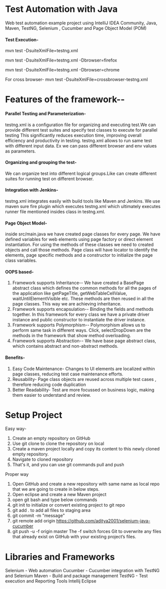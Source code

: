 # Test Automation with Java
Web test automation example project using IntelliJ IDEA Community, Java, Maven, TestNG, Selenium , Cucumber and Page Object Model (POM)
#### Test Execution-
mvn test -DsuiteXmlFile=testng.xml

mvn test -DsuiteXmlFile=testng.xml -Dbrowser=firefox

mvn test -DsuiteXmlFile=testng.xml -Dbrowser=chrome

For cross browser-
mvn test -DsuiteXmlFile=crossbrowser-testng.xml


# Features of the framework--

#### Parallel Testing and Parameterization-
 testng.xml is a configuration file for organizing and executing test.We can provide different test suites and specify test classes to execute for parallel testing
 This significantly reduces execution time, improving overall efficiency and productivity in testing.
 testng.xml allows to run same test with different input data. Ex we can pass different browser and env values as parameters.

#### Organizing and grouping the test-
We can organize test into different logical groups.Like can create different suites for running test on different browser.
<test thread-count="3" name="TestChrome">
<test thread-count="3" name="TestFireFox">

#### Integration with Jenkins-
testng.xml integrates easily with build tools like Maven and Jenkins. 
We use maven sure fire plugin which executes testng.xml which ultimately executes runner file mentioned insides class in testng.xml.

#### Page Object Model-
inside src/main.java we have created page classes for every page. We have defined variables for web elements using page factory or direct element instantiation. For using the methods of these classes we need to created objects and call those methods.
Page class will have locator to identify the elements, page specific methods and a constructor to initialize the page class variables.


#### OOPS based-
1. Framework supports Inheritance-- We have created a BasePage abstract class which defines the common methods for all the pages of the application like
 getPageTitle, getWebTableCellValue, waitUntilElementVisible etc. These methods are then reused in all the page classes. This way we are achieving inheritance.
2. Framework supports encapsulation-- Binding the fields and methods together. In this framework for every class we have a private driver instance and public constructor to instantiate the driver instance.
3. Framework supports Polymorphism-- Polymorphism allows us to perform same task in different ways. Click, selectDropDown are the methods in the framework that show method overloading.
4. Framework supports Abstraction-- We have base page abstract class, which contains abstract and non-abstract methods.

#### Benefits-
1) Easy Code Maintenance- Changes to UI elements are localized within page classes, reducing test case maintenance efforts.
2) Reusability- Page class objects are reused across multiple test cases , therefore reducing code duplication
3) Better Readability- Test are more focussed on business logic, making them easier to understand and review.

# Setup Project 
Easy way-
1) Create an empty repository on GitHub
2) Use git clone to clone the repository on local
3) Create a maven project locally and copy its content to this newly cloned empty repository.
4) Navigate to cloned repository
5) That's it, and you can use git commands pull and push

Proper way
1) Open GitHub and create a new repository with same name as local repo that we are going to create in below steps.
2) Open eclipse and create a new Maven project
3) open git bash and type below commands
4) git init to initialize or convert existing project to git repo
5) git add . to add all files to staging area
6) git commit -m "message"
7) git remote add origin https://github.com/aditya2001/selenium-java-cucumber
8) git push -u -f origin master
The -f switch forces Git to overwrite any files that already exist on GitHub with your existing project’s files.

# Libraries and Frameworks
Selenium - Web automation
Cucumber - Cucumber integration with TestNG and Selenium
Maven - Build and package management
TestNG - Test execution and Reporting
Tools
Intellij
Eclipse



